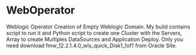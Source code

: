 # WebOperator
Weblogic Operator
Creation of Empty Weblogic Domain.
My build contains script to run it and Python script to create one Cluster with the Servers, Array to create Multiples DataSources and Application Deploy.
Only you need download fmw_12.2.1.4.0_wls_quick_Disk1_1of1 from Oracle Site.
